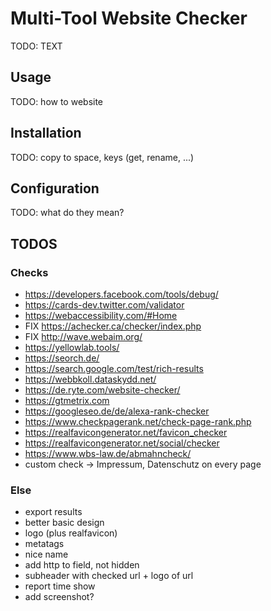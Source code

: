 # Multi-Tool Website Checker

TODO: TEXT

## Usage

TODO: how to website

## Installation

TODO: copy to space, keys (get, rename, ...)

## Configuration

TODO: what do they mean?

## TODOS

### Checks

* https://developers.facebook.com/tools/debug/
* https://cards-dev.twitter.com/validator
* https://webaccessibility.com/#Home
* FIX https://achecker.ca/checker/index.php
* FIX http://wave.webaim.org/
* https://yellowlab.tools/
* https://seorch.de/
* https://search.google.com/test/rich-results
* https://webbkoll.dataskydd.net/
* https://de.ryte.com/website-checker/
* https://gtmetrix.com
* https://googleseo.de/de/alexa-rank-checker
* https://www.checkpagerank.net/check-page-rank.php
* https://realfavicongenerator.net/favicon_checker
* https://realfavicongenerator.net/social/checker
* https://www.wbs-law.de/abmahncheck/
* custom check -> Impressum, Datenschutz on every page

### Else

* export results
* better basic design
* logo (plus realfavicon)
* metatags
* nice name
* add http to field, not hidden
* subheader with checked url + logo of url
* report time show
* add screenshot?
